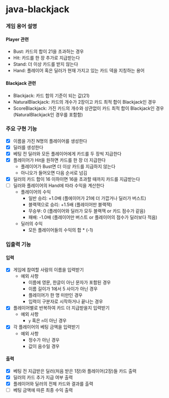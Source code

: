 # java-blackjack
### 게임 용어 설명

#### Player 관련
- Bust: 카드의 합이 21을 초과하는 경우
- Hit: 카드를 한 장 추가로 지급받는다
- Stand: 더 이상 카드를 받지 않는다
- Hand: 플레이어 혹은 딜러가 현재 가지고 있는 카드 덱을 지칭하는 용어

#### Blackjack 관련
- Blackjack: 카드 합의 기준이 되는 값(21)
- NaturalBlackjack: 카드의 개수가 2장이고 카드 최적 합이 Blackjack인 경우
- ScoreBlackjack: 가진 카드의 개수와 상관없이 카드 최적 합이 Blackjack인 경우(NaturalBlackjack인 경우를 포함함)

### 주요 구현 기능
- [x] 이름을 가진 N명의 플레이어를 생성한다 
- [x] 딜러를 생성한다
- [x] 베팅 전 딜러와 모든 플레이어에게 카드를 두 장씩 지급한다
- [x] 플레이어가 Hit을 원하면 카드를 한 장 더 지급한다
  - 플레이어가 Bust면 더 이상 카드를 지급하지 않는다
  - 아니오가 들어오면 다음 순서로 넘김
- [x] 딜러의 카드 합이 16 이하이면 16을 초과할 때까지 카드를 지급받는다
- [ ] 딜러와 플레이어의 Hand에 따라 수익을 계산한다
  - 플레이어의 수익
    - 일반 승리: +1.0배 (플에이어가 21에 더 가깝거나 딜러가 버스트)
    - 블랙잭으로 승리: +1.5배 (플레이어만 블랙잭)
    - 무승부: 0 (플레이어와 딜러가 모두 블랙잭 or 카드 점수가 같음)
    - 패배: -1.0배 (플레이어만 버스트 or 플레이어의 점수가 딜러보다 적음)
  - 딜러의 수익
    - 모든 플레이어들의 수익의 합 * (-1)

### 입출력 기능
#### 입력
- [x] 게임에 참여할 사람의 이름을 입력받기
  - 예외 사항
    - 이름에 영문, 한글이 아닌 문자가 포함된 경우
    - 이름 길이가 1에서 5 사이가 아닌 경우
    - 플레이어가 한 명 미만인 경우
    - 입력이 구분자로 시작하거나 끝나는 경우
- [x] 플레이어별로 반복하여 카드 더 지급받을지 입력받기
  - 예외 사항
    - `y` 혹은 `n`이 아닌 경우
- [x] 각 플레이어의 베팅 금액을 입력받기
  - 예외 사항
    - 정수가 아닌 경우
    - 값이 음수일 경우
#### 출력
- [x] 베팅 전 지급받은 딜러(처음 받은 1장)와 플레이어(2장)들 카드 출력
- [x] 딜러의 카드 추가 지급 여부 출력
- [x] 플레이어와 딜러의 전체 카드와 결과를 출력
- [ ] 베팅 금액에 따른 최종 수익 출력
